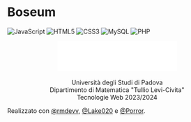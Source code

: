 # Boseum 
![JavaScript](https://img.shields.io/badge/JAVASCRIPT-yellow.svg?style=for-the-badge&logo=javascript&logoColor=white)
![HTML5](https://img.shields.io/badge/HTML5-orange.svg?style=for-the-badge&logo=html5&logoColor=white)
![CSS3](https://img.shields.io/badge/CSS3-blue.svg?style=for-the-badge&logo=css3&logoColor=white)
![MySQL](https://img.shields.io/badge/MYSQL-34bdeb.svg?style=for-the-badge&logo=mysql&logoColor=white)
![PHP](https://img.shields.io/badge/PHP-3734eb.svg?style=for-the-badge&logo=php&logoColor=white)

<p align="center">
    <img src="assets/images/logo.png" style="width:275px;height:auto">
</p>

<p align="center">
  Università degli Studi di Padova
    <br>
  Dipartimento di Matematica "Tullio Levi-Civita"
    <br>
  Tecnologie Web 2023/2024
</p>

Realizzato con [@rmdevv](https://github.com/rmdevv), [@Lake020](https://github.com/Lake020) e [@Porror](https://github.com/Porror).
